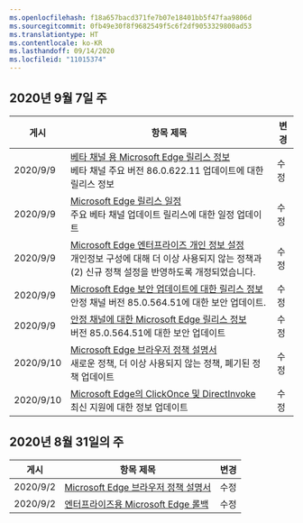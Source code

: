 ```yaml
---
ms.openlocfilehash: f18a657bacd371fe7b07e18401bb5f47faa9806d
ms.sourcegitcommit: 0fb49e30f8f9682549f5c6f2df9053329800ad53
ms.translationtype: HT
ms.contentlocale: ko-KR
ms.lasthandoff: 09/14/2020
ms.locfileid: "11015374"
---
```

<!-- This file is generated automatically each week. Changes made to this file will be overwritten.-->




## 2020년 9월 7일 주


| 게시 |항목 제목 | 변경 |
|------|------------|--------|
| 2020/9/9 | [베타 채널 용 Microsoft Edge 릴리스 정보](/DeployEdge/microsoft-edge-relnote-beta-channel)<br>베타 채널 주요 버전 86.0.622.11 업데이트에 대한 릴리스 정보 | 수정 |
| 2020/9/9 | [Microsoft Edge 릴리스 일정](/DeployEdge/microsoft-edge-release-schedule)<br>주요 베타 채널 업데이트 릴리스에 대한 일정 업데이트 | 수정 |
| 2020/9/9 | [Microsoft Edge 엔터프라이즈 개인 정보 설정](/DeployEdge/microsoft-edge-enterprise-privacy-settings)<br>개인정보 구성에 대해 더 이상 사용되지 않는 정책과(2) 신규 정책 설정을 반영하도록 개정되었습니다.  | 수정 |
| 2020/9/9 | [Microsoft Edge 보안 업데이트에 대한 릴리스 정보](/DeployEdge/microsoft-edge-relnotes-security)<br>안정 채널 버전 85.0.564.51에 대한 보안 업데이트. | 수정 |
| 2020/9/9 | [안정 채널에 대한 Microsoft Edge 릴리스 정보](/DeployEdge/microsoft-edge-relnote-stable-channel)<br>버전 85.0.564.51에 대한 보안 업데이트 | 수정 |
| 2020/9/10 | [Microsoft Edge 브라우저 정책 설명서](/DeployEdge/microsoft-edge-policies)<br>새로운 정책, 더 이상 사용되지 않는 정책, 폐기된 정책 업데이트 | 수정 |
| 2020/9/10 | [Microsoft Edge의 ClickOnce 및 DirectInvoke](/DeployEdge/edge-learn-more-co-di)<br>최신 지원에 대한 정보 업데이트 | 수정 |


## 2020년 8월 31일의 주


| 게시 |항목 제목 | 변경 |
|------|------------|--------|
| 2020/9/2 | [Microsoft Edge 브라우저 정책 설명서](/DeployEdge/microsoft-edge-policies) | 수정 |
| 2020/9/2 | [엔터프라이즈용 Microsoft Edge 롤백](/DeployEdge/edge-learnmore-rollback) | 수정 |